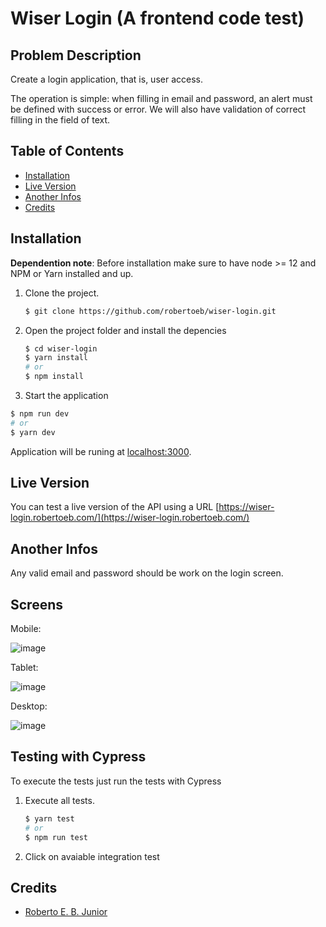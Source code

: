 # Wiser Login (A frontend code test)

## Problem Description

Create a login application, that is, user access.

The operation is simple: when filling in email and password, an alert must be defined with success or error. We will also have validation of correct filling in the field of text.

## Table of Contents

- [Installation](#installation)
- [Live Version](#live-version)
- [Another Infos](#another-infos)
- [Credits](#credits)

## Installation

**Dependention note**: Before installation make sure to have node >= 12 and NPM or Yarn installed and up.

1. Clone the project.

   ```sh
   $ git clone https://github.com/robertoeb/wiser-login.git
   ```

2. Open the project folder and install the depencies

   ```sh
   $ cd wiser-login
   $ yarn install
   # or
   $ npm install
   ```

3. Start the application

```sh
$ npm run dev
# or
$ yarn dev
```

Application will be runing at [localhost:3000](http://localhost:3000).

## Live Version

You can test a live version of the API using a URL [https://wiser-login.robertoeb.com/](https://wiser-login.robertoeb.com/)

## Another Infos

Any valid email and password should be work on the login screen.

## Screens

Mobile:

![image](https://user-images.githubusercontent.com/17416185/108966882-888e5f00-765d-11eb-8772-42dc9265fb44.png)

Tablet:

![image](https://user-images.githubusercontent.com/17416185/108966924-9a700200-765d-11eb-8579-b348592b31a0.png)

Desktop:

![image](https://user-images.githubusercontent.com/17416185/108967014-b673a380-765d-11eb-9936-953df0ad5e10.png)

## Testing with Cypress

To execute the tests just run the tests with Cypress

1. Execute all tests.

   ```sh
   $ yarn test
   # or
   $ npm run test
   ```

2. Click on avaiable integration test

## Credits

- [Roberto E. B. Junior](https://robertoeb.com)
